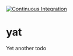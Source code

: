 [![Continuous Integration](https://github.com/0xhop3/yat/actions/workflows/ci.yml/badge.svg)](https://github.com/0xhop3/yat/actions/workflows/ci.yml)
# yat
Yet another todo
